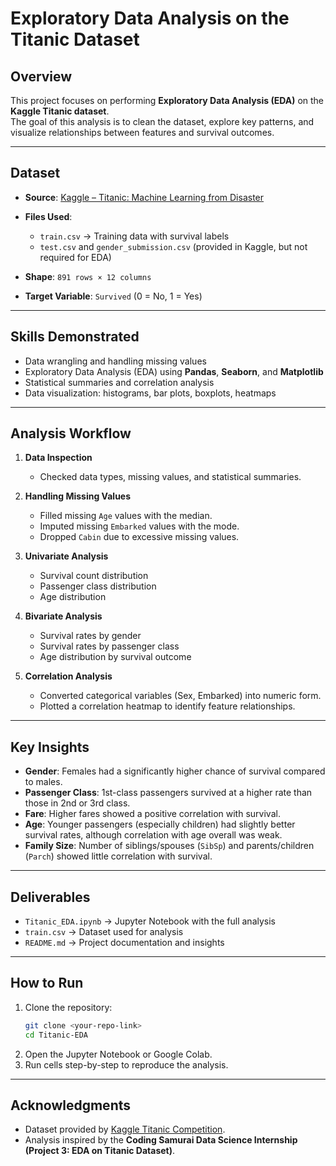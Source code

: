 # Exploratory Data Analysis on the Titanic Dataset  

## Overview  
This project focuses on performing **Exploratory Data Analysis (EDA)** on the **Kaggle Titanic dataset**.  
The goal of this analysis is to clean the dataset, explore key patterns, and visualize relationships between features and survival outcomes.  

---

## Dataset  
- **Source**: [Kaggle – Titanic: Machine Learning from Disaster](https://www.kaggle.com/c/titanic/data)  
- **Files Used**:  
  - `train.csv` → Training data with survival labels  
  - `test.csv` and `gender_submission.csv` (provided in Kaggle, but not required for EDA)  

- **Shape**: `891 rows × 12 columns`  
- **Target Variable**: `Survived` (0 = No, 1 = Yes)  

---

## Skills Demonstrated  
- Data wrangling and handling missing values  
- Exploratory Data Analysis (EDA) using **Pandas**, **Seaborn**, and **Matplotlib**  
- Statistical summaries and correlation analysis  
- Data visualization: histograms, bar plots, boxplots, heatmaps  

---

## Analysis Workflow  

1. **Data Inspection**  
   - Checked data types, missing values, and statistical summaries.  

2. **Handling Missing Values**  
   - Filled missing `Age` values with the median.  
   - Imputed missing `Embarked` values with the mode.  
   - Dropped `Cabin` due to excessive missing values.  

3. **Univariate Analysis**  
   - Survival count distribution  
   - Passenger class distribution  
   - Age distribution  

4. **Bivariate Analysis**  
   - Survival rates by gender  
   - Survival rates by passenger class  
   - Age distribution by survival outcome  

5. **Correlation Analysis**  
   - Converted categorical variables (Sex, Embarked) into numeric form.  
   - Plotted a correlation heatmap to identify feature relationships.  

---

## Key Insights  

- **Gender**: Females had a significantly higher chance of survival compared to males.  
- **Passenger Class**: 1st-class passengers survived at a higher rate than those in 2nd or 3rd class.  
- **Fare**: Higher fares showed a positive correlation with survival.  
- **Age**: Younger passengers (especially children) had slightly better survival rates, although correlation with age overall was weak.  
- **Family Size**: Number of siblings/spouses (`SibSp`) and parents/children (`Parch`) showed little correlation with survival.  

---

## Deliverables  
- `Titanic_EDA.ipynb` → Jupyter Notebook with the full analysis  
- `train.csv` → Dataset used for analysis  
- `README.md` → Project documentation and insights  

---

## How to Run  
1. Clone the repository:  
   ```bash
   git clone <your-repo-link>
   cd Titanic-EDA
   ```
2. Open the Jupyter Notebook or Google Colab.  
3. Run cells step-by-step to reproduce the analysis.  

---

## Acknowledgments  
- Dataset provided by [Kaggle Titanic Competition](https://www.kaggle.com/c/titanic/data).  
- Analysis inspired by the **Coding Samurai Data Science Internship (Project 3: EDA on Titanic Dataset)**.  
